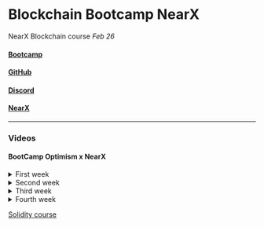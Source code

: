 # Blockchain Bootcamp NearX

NearX Blockchain course _Feb 26_

#### [Bootcamp](https://nearx.com.br/bootcamp)

#### [GitHub](https://github.com/nrxschool/bootcamp-optimism)

#### [Discord](https://discord.gg/nearx)

#### [NearX](https://linktr.ee/nearxinnovation)

---

### Videos

#### BootCamp Optimism x NearX

<details>
<summary>First week</summary>

> Aula 1 - Blockchain Básico - [Class 1 - Feb 26](https://www.youtube.com/watch?v=yModQgXgCdI)

> Aula 2 - Blockchain Básico / Javascript Básico - [Class 2 - Feb 27](https://www.youtube.com/watch?v=p2MnBva1g58)

> Aula 3 - Blockchain Básico / Criptografia - [Class 3 - Feb 28](https://www.youtube.com/watch?v=xoAwwe6uODk)

> Aula 4 - Blockchain Básico / Bibliotecas Cripto - [Class 4 - Feb 29](https://www.youtube.com/watch?v=WH_GPLiPJ78)

> Aula 5 - Blockchain Básico / Solidity Básico - [Class 5 - Mar 1](https://www.youtube.com/watch?v=PCqhzFVqjAU)

</details>

<details>
<summary>Second week</summary>

> Aula 6 - Foundry / EVM [Class 6 - Mar 4](https://www.youtube.com/watch?v=8PcPPJb443I)

> Aula 7 - ERC20 [Class 7 - Mar 5](https://www.youtube.com/watch?v=6diK9i6eNqw)

> Aula 8 - ERC721 [Class 8 - Mar 6](https://www.youtube.com/watch?v=5GqoVF4jicE)

> Aula 9 - Segurança 101 [Class 9 - Mar 7](https://www.youtube.com/watch?v=M2MWY9JlXY0)

> Aula 10 - L1/L2 Optimism [Class 10 - Mar 8](https://www.youtube.com/watch?v=Y6hVhsP8Nc0)

</details>

<details>
<summary>Third week</summary>

> Aula 11 - Definição de Projeto [Class 11 - Mar 11](https://www.youtube.com/watch?v=5IdE67XXP_o)

> AUla 12 - Criação do Roadmap [Class 12 - Mar 12](https://www.youtube.com/watch?v=DyQoP3yewos)

> Aula 13 - Coding [Class 13 - Mar 13](https://www.youtube.com/watch?v=o3G0YTyilSo)

> Aula 14 - Coding [Class 14 - Mar 14](https://www.youtube.com/watch?v=iXgDydY_-M0)

> Aula 15 - Pitch [Class 15 - Mar 15](https://www.youtube.com/watch?v=LVzrqSJvCog)

</details>

<details>
<summary>Fourth week</summary>

> [Class 16 - Mar 18]()

> [Class 17 - Mar 19]()

> [Class 18 - Mar 20]()

> [Class 19 - Mar 21]()

> [Class 20 - Mar 22]()

</details>

[Solidity course](https://www.youtube.com/watch?v=MSqUh6Nef5k)

